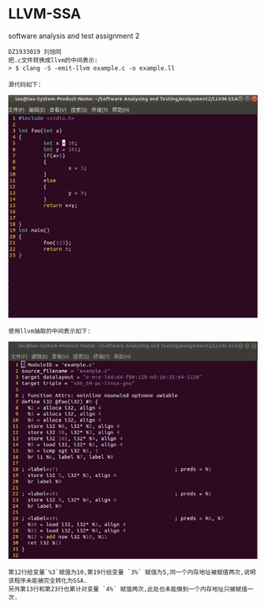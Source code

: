 # LLVM-SSA
software analysis and test assignment 2 


    DZ1933019 刘旭同
    把.c文件转换成llvm的中间表示:
    > $ clang -S -emit-llvm example.c -o example.ll

    源代码如下:
![image](source_code.png)

    使用llvm抽取的中间表示如下:
![image](llvm_IR.png)

    第12行给变量`%3`赋值为10,第19行给变量 `3%` 赋值为5,同一个内存地址被赋值两次,说明该程序未能被完全转化为SSA.
    另外第13行和第23行也累计对变量 `4%` 赋值两次,此处也未能做到一个内存地址只被赋值一次.
